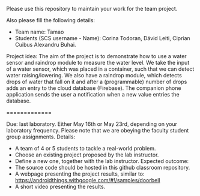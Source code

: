 Please use this repository to maintain your work for the team project.

Also please fill the following details:

- Team name: Tamao
- Students (SCS username - Name): Corina Todoran, Dávid Leiti, Ciprian Cuibus Alexandru Buhai.

Project idea:
The aim of the project is to demonstrate how to use a water sensor and raindrop module to measure the water level. We take the input of a water sensor, which was placed in a container, such that we can detect water raising/lowering. We also have a raindrop module, which detects drops of water that fall on it and after a (programmable) number of drops adds an entry to the cloud database (Firebase). The companion phone application sends the user a notification when a new value entries the database.

=============

Due: last laboratory.
	Either May 16th or May 23rd, depending on your laboratory frequency.
	Please note that we are obeying the faculty student group assignments.
Details:
- A team of 4 or 5 students to tackle a real-world problem.
- Choose an existing project proposed by the lab instructor.
- Define a new one, together with the lab instructor.
Expected outcome:
- The source code should be hosted in this github classroom repository.
- A webpage presenting the project results, similar to:
	https://androidthings.withgoogle.com/#!/samples/doorbell
- A short video presenting the results.

